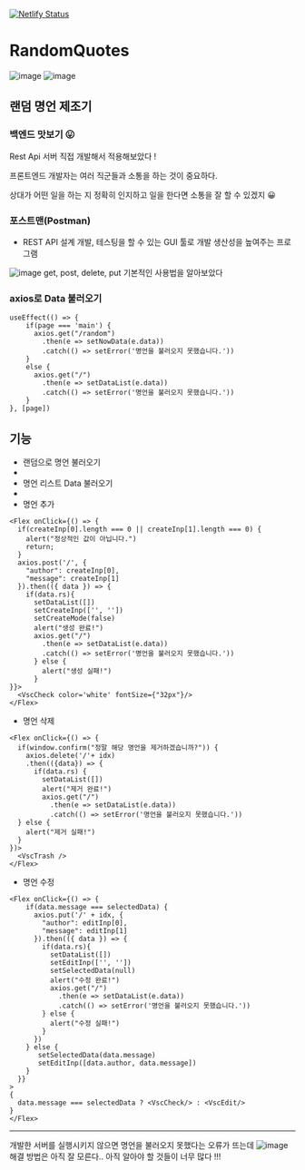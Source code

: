 [![Netlify Status](https://api.netlify.com/api/v1/badges/81b04f3f-a13e-49f8-855c-446217c96eb4/deploy-status)](https://app.netlify.com/sites/hacookie-randomquotes/deploys)

# RandomQuotes
![image](https://user-images.githubusercontent.com/58839497/211774172-0cfcba2f-df4a-433e-b241-7e80a2e026f8.png)
![image](https://user-images.githubusercontent.com/58839497/211774267-b6a34fe8-fb10-4c29-8bf8-fbf8b1890860.png)

## 랜덤 명언 제조기

### 백엔드 맛보기 😛
Rest Api 서버 직접 개발해서 적용해보았다 !

프론트엔드 개발자는 여러 직군들과 소통을 하는 것이 중요하다.

상대가 어떤 일을 하는 지 정확히 인지하고 일을 한다면 소통을 잘 할 수 있겠지 😀 

### 포스트맨(Postman)
- REST API 설계 개발, 테스팅을 할 수 있는 GUI 툴로 개발 생산성을 높여주는 프로그램

![image](https://user-images.githubusercontent.com/58839497/211779022-84a0d3ee-2ce4-4c6c-ab43-3090496577a3.png)
get, post, delete, put 기본적인 사용법을 알아보았다

### axios로 Data 불러오기
```tsx
useEffect(() => {
    if(page === 'main') {
      axios.get("/random")
        .then(e => setNowData(e.data))
        .catch(() => setError('명언을 불러오지 못했습니다.'))
    }
    else {
      axios.get("/")
        .then(e => setDataList(e.data))
        .catch(() => setError('명언을 불러오지 못했습니다.'))
    }
}, [page])
```

## 기능
- 랜덤으로 명언 불러오기
- 
- 명언 리스트 Data 불러오기
- 
- 명언 추가
```tsx
<Flex onClick={() => {
  if(createInp[0].length === 0 || createInp[1].length === 0) {
    alert("정상적인 값이 아닙니다.")
    return;
  }
  axios.post('/', {
    "author": createInp[0],
    "message": createInp[1]
  }).then(({ data }) => {
    if(data.rs){
      setDataList([])
      setCreateInp(['', ''])
      setCreateMode(false)
      alert("생성 완료!")
      axios.get("/")
        .then(e => setDataList(e.data))
        .catch(() => setError('명언을 불러오지 못했습니다.'))
      } else {
        alert("생성 실패!")
      }
}}>
  <VscCheck color='white' fontSize={"32px"}/>
</Flex>
```

- 명언 삭제
```tsx
<Flex onClick={() => {
  if(window.confirm("정말 해당 명언을 제거하겠습니까?")) {
    axios.delete('/'+ idx)
    .then(({data}) => {
      if(data.rs) {
        setDataList([])
        alert("제거 완료!")
        axios.get("/")
          .then(e => setDataList(e.data))
          .catch(() => setError('명언을 불러오지 못했습니다.'))
  } else {
    alert("제거 실패!")
  }
})>
  <VscTrash />
</Flex>
```

- 명언 수정
```tsx
<Flex onClick={() => {
    if(data.message === selectedData) {
      axios.put('/' + idx, {
        "author": editInp[0],
        "message": editInp[1]
      }).then(({ data }) => {
        if(data.rs){
          setDataList([])
          setEditInp(['', ''])
          setSelectedData(null)
          alert("수정 완료!")
          axios.get("/")
            .then(e => setDataList(e.data))
            .catch(() => setError('명언을 불러오지 못했습니다.'))
        } else {
          alert("수정 실패!")
        }
      })
    } else {
       setSelectedData(data.message)
       setEditInp([data.author, data.message])
    }
  }}
>
{
  data.message === selectedData ? <VscCheck/> : <VscEdit/>
}
</Flex>
```

---
개발한 서버를 실행시키지 않으면 명언을 불러오지 못했다는 오류가 뜨는데
![image](https://user-images.githubusercontent.com/58839497/211778128-b67dbff7-09b2-492c-9bc5-ddde67713385.png)
해결 방법은 아직 잘 모른다.. 아직 알아야 할 것들이 너무 많다 !!!
